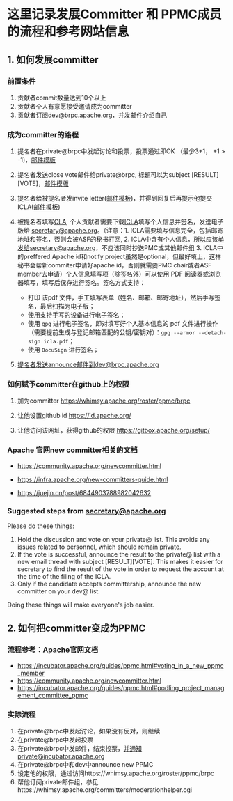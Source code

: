 # 这里记录发展Committer 和 PPMC成员的流程和参考网站信息

## 1. 如何发展committer

### 前置条件
1. 贡献者commit数量达到10个以上
2. 贡献者个人有意愿接受邀请成为committer
3. 贡献者订阅dev@brpc.apache.org，并发邮件介绍自己

### 成为committer的路程
1. 提名者在private@brpc中发起讨论和投票，投票通过即OK （最少3+1， +1 > -1)，[邮件模版](https://community.apache.org/newcommitter.html#committer-vote-template)
2. 提名者发送close vote邮件给private@brpc, 标题可以为subject [RESULT][VOTE]，[邮件模版](https://community.apache.org/newcommitter.html#close-vote)
3. 提名者给被提名者发invite letter([邮件模板](https://community.apache.org/newcommitter.html#committer-invite-template))，并得到回复后再提示他提交ICLA([邮件模板](https://community.apache.org/newcommitter.html#committer-accept-template))
4. 被提名者填写[CLA](https://www.apache.org/licenses/contributor-agreements.html), 个人贡献者需要下载[ICLA](https://www.apache.org/licenses/icla.pdf)填写个人信息并签名，发送电子版给 secretary@apache.org。（注意：1. ICLA需要填写信息完全，包括邮寄地址和签名，否则会被ASF的秘书打回, 2. ICLA中含有个人信息，所以应该单发给secretary@apache.org，不应该同时抄送PMC或其他邮件组 3. ICLA中的preffered Apache id和notify project虽然是optional，但最好填上，这样秘书会帮新commiter申请好apache id，否则就需要PMC chair或者ASF member去申请）个人信息填写项（除签名外）可以使用 PDF 阅读器或浏览器填写，填写后保存进行签名。签名方式支持：
   - 打印 该pdf 文件，手工填写表单（姓名、邮箱、邮寄地址），然后手写签名，最后扫描为电子版；
   - 使用支持手写的设备进行电子签名；
   - 使用 `gpg` 进行电子签名，即对填写好个人基本信息的 pdf 文件进行操作（需要提前生成与登记邮箱匹配的公钥/密钥对）：`gpg --armor --detach-sign icla.pdf`；
   - 使用 `DocuSign` 进行签名；

5. 提名者发送announce邮件到dev@brpc.apache.org 


### 如何赋予committer在github上的权限

1. 加为committer
https://whimsy.apache.org/roster/ppmc/brpc

2. 让他设置github id
https://id.apache.org/

3. 让他访问该网址，获得github的权限
https://gitbox.apache.org/setup/


###  Apache 官网new committer相关的文档

* https://community.apache.org/newcommitter.html

* https://infra.apache.org/new-committers-guide.html

* https://juejin.cn/post/6844903788982042632

### Suggested steps from secretary@apache.org
Please do these things:

1. Hold the discussion and vote on your private@ list. This avoids any issues related to personnel, which should remain private.
2. If the vote is successful, announce the result to the private@ list with a new email thread with subject [RESULT][VOTE]. This makes it easier for secretary to find the result of the vote in order to request the account at the time of the filing of the ICLA.
3. Only if the candidate accepts committership, announce the new committer on your dev@ list.

Doing these things will make everyone's job easier.



## 2. 如何把committer变成为PPMC

### 流程参考：Apache官网文档
* https://incubator.apache.org/guides/ppmc.html#voting_in_a_new_ppmc_member
* https://community.apache.org/newcommitter.html
* https://incubator.apache.org/guides/ppmc.html#podling_project_management_committee_ppmc

### 实际流程
1. 在private@brpc中发起讨论，如果没有反对，则继续
2. 在private@brpc中发起投票
3. 在private@brpc中发邮件，结束投票，并通知private@incubator.apache.org
4. 在private@brpc中和dev中announce new PPMC
5. 设定他的权限，通过访问https://whimsy.apache.org/roster/ppmc/brpc
6. 帮他订阅private邮件组，参见https://whimsy.apache.org/committers/moderationhelper.cgi

